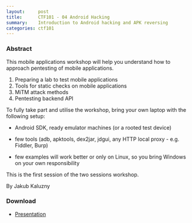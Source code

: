 ```yaml
---
layout:     post
title:      CTF101 - 04 Android Hacking
summary:    Introduction to Android hacking and APK reversing
categories: ctf101
---
```


### Abstract

This mobile applications workshop will help you understand how to approach pentesting of mobile applications.

1. Preparing a lab to test mobile applications
2. Tools for static checks on mobile applications
3. MiTM attack methods
4. Pentesting backend API

To fully take part and utilise the workshop, bring your own laptop with the following setup:

- Android SDK, ready emulator machines (or a rooted test device)

- few tools (adb, apktools, dex2jar, jdgui, any HTTP local proxy - e.g. Fiddler, Burp)

- few examples will work better or only on Linux, so you bring Windows on your own responsibility

This is the first session of the two sessions workshop.

By Jakub Kaluzny 

### Download

* [Presentation](https://github.com/sectalks/sectalks/blob/master/talks/SYD0x1b/Android%20Application%20Pentesting%20Workshop.pdf)

